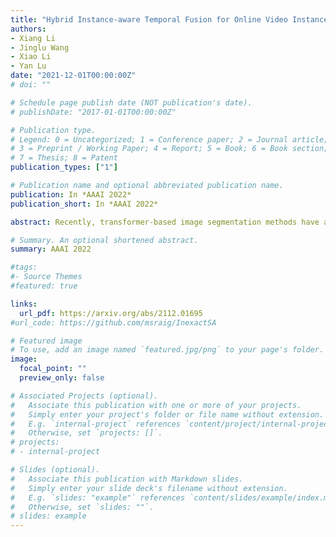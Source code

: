 ```yaml
---
title: "Hybrid Instance-aware Temporal Fusion for Online Video Instance Segmentation"
authors:
- Xiang Li
- Jinglu Wang
- Xiao Li
- Yan Lu
date: "2021-12-01T00:00:00Z"
# doi: ""

# Schedule page publish date (NOT publication's date).
# publishDate: "2017-01-01T00:00:00Z"

# Publication type.
# Legend: 0 = Uncategorized; 1 = Conference paper; 2 = Journal article;
# 3 = Preprint / Working Paper; 4 = Report; 5 = Book; 6 = Book section;
# 7 = Thesis; 8 = Patent
publication_types: ["1"]

# Publication name and optional abbreviated publication name.
publication: In *AAAI 2022*
publication_short: In *AAAI 2022*

abstract: Recently, transformer-based image segmentation methods have achieved notable success against previous solutions. While for video domains, how to effectively model temporal context with the attention of object instances across frames remains an open problem. In this paper, we propose an online video instance segmentation framework with a novel instance-aware temporal fusion method. We first leverages the representation (Wang et al. 2021a), i.e., a latent code in the global context (instance code) and CNN feature maps to represent instance- and pixel-level features. Based on this representation, we introduce a cropping-free temporal fusion approach to model the temporal consistency between video frames. Specifically, we encode global instance-specific information in the instance code and build up inter-frame contextual fusion with hybrid attentions between the instance codes and CNN feature maps. Inter-frame consistency between the instance codes are further enforced with order constraints. By leveraging the learned hybrid temporal consistency, we are able to directly retrieve and maintain instance identities across frames, eliminating the complicated frame-wise instance matching in prior methods. Extensive experiments have been conducted on popular VIS datasets, i.e. Youtube-VIS-19/21. Our model achieves the best performance among all online VIS methods. Notably, our model also eclipses all offline methods when using the ResNet-50 backbone.

# Summary. An optional shortened abstract.
summary: AAAI 2022

#tags:
#- Source Themes
#featured: true

links:
  url_pdf: https://arxiv.org/abs/2112.01695
#url_code: https://github.com/msraig/InexactSA

# Featured image
# To use, add an image named `featured.jpg/png` to your page's folder. 
image:
  focal_point: ""
  preview_only: false

# Associated Projects (optional).
#   Associate this publication with one or more of your projects.
#   Simply enter your project's folder or file name without extension.
#   E.g. `internal-project` references `content/project/internal-project/index.md`.
#   Otherwise, set `projects: []`.
# projects:
# - internal-project

# Slides (optional).
#   Associate this publication with Markdown slides.
#   Simply enter your slide deck's filename without extension.
#   E.g. `slides: "example"` references `content/slides/example/index.md`.
#   Otherwise, set `slides: ""`.
# slides: example
---
```

<!-- 
{{% alert note %}}
Click the *Cite* button above to demo the feature to enable visitors to import publication metadata into their reference management software.
{{% /alert %}}

{{% alert note %}}
Click the *Slides* button above to demo Academic's Markdown slides feature.
{{% /alert %}} -->

<!-- Supplementary notes can be added here, including [code and math](https://sourcethemes.com/academic/docs/writing-markdown-latex/). -->

